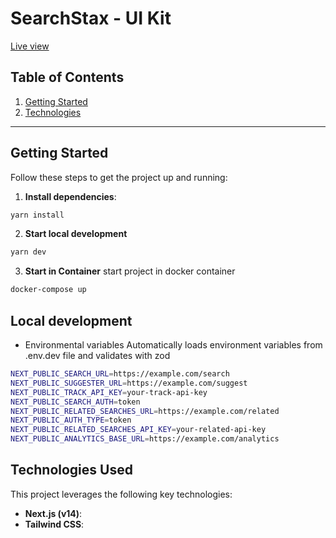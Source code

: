 # SearchStax - UI Kit

[Live view](https://searchstax-9zy67ljuz-eduard-jacobs-projects.vercel.app/)

## Table of Contents

1. [Getting Started](#getting-started)
2. [Technologies](#technologies)

---

## Getting Started

Follow these steps to get the project up and running:

1. **Install dependencies**:

```sh
yarn install
```

2. **Start local development**

```sh
yarn dev
```

3. **Start in Container**
   start project in docker container

```sh
docker-compose up
```

## Local development

- Environmental variables
  Automatically loads environment variables from .env.dev file and validates with zod

```sh
NEXT_PUBLIC_SEARCH_URL=https://example.com/search
NEXT_PUBLIC_SUGGESTER_URL=https://example.com/suggest
NEXT_PUBLIC_TRACK_API_KEY=your-track-api-key
NEXT_PUBLIC_SEARCH_AUTH=token
NEXT_PUBLIC_RELATED_SEARCHES_URL=https://example.com/related
NEXT_PUBLIC_AUTH_TYPE=token
NEXT_PUBLIC_RELATED_SEARCHES_API_KEY=your-related-api-key
NEXT_PUBLIC_ANALYTICS_BASE_URL=https://example.com/analytics
```

## Technologies Used

This project leverages the following key technologies:

- **Next.js (v14)**:
- **Tailwind CSS**:
